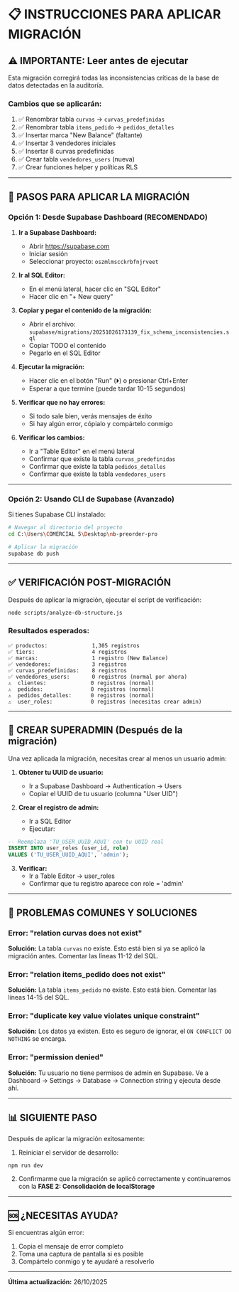 # 📋 INSTRUCCIONES PARA APLICAR MIGRACIÓN

## ⚠️ IMPORTANTE: Leer antes de ejecutar

Esta migración corregirá todas las inconsistencias críticas de la base de datos detectadas en la auditoría.

### Cambios que se aplicarán:
1. ✅ Renombrar tabla `curvas` → `curvas_predefinidas`
2. ✅ Renombrar tabla `items_pedido` → `pedidos_detalles`
3. ✅ Insertar marca "New Balance" (faltante)
4. ✅ Insertar 3 vendedores iniciales
5. ✅ Insertar 8 curvas predefinidas
6. ✅ Crear tabla `vendedores_users` (nueva)
7. ✅ Crear funciones helper y políticas RLS

---

## 🚀 PASOS PARA APLICAR LA MIGRACIÓN

### Opción 1: Desde Supabase Dashboard (RECOMENDADO)

1. **Ir a Supabase Dashboard:**
   - Abrir https://supabase.com
   - Iniciar sesión
   - Seleccionar proyecto: `oszmlmscckrbfnjrveet`

2. **Ir al SQL Editor:**
   - En el menú lateral, hacer clic en "SQL Editor"
   - Hacer clic en "+ New query"

3. **Copiar y pegar el contenido de la migración:**
   - Abrir el archivo: `supabase/migrations/20251026173139_fix_schema_inconsistencies.sql`
   - Copiar TODO el contenido
   - Pegarlo en el SQL Editor

4. **Ejecutar la migración:**
   - Hacer clic en el botón "Run" (⏵) o presionar Ctrl+Enter
   - Esperar a que termine (puede tardar 10-15 segundos)

5. **Verificar que no hay errores:**
   - Si todo sale bien, verás mensajes de éxito
   - Si hay algún error, cópialo y compártelo conmigo

6. **Verificar los cambios:**
   - Ir a "Table Editor" en el menú lateral
   - Confirmar que existe la tabla `curvas_predefinidas`
   - Confirmar que existe la tabla `pedidos_detalles`
   - Confirmar que existe la tabla `vendedores_users`

---

### Opción 2: Usando CLI de Supabase (Avanzado)

Si tienes Supabase CLI instalado:

```bash
# Navegar al directorio del proyecto
cd C:\Users\COMERCIAL 5\Desktop\nb-preorder-pro

# Aplicar la migración
supabase db push
```

---

## ✅ VERIFICACIÓN POST-MIGRACIÓN

Después de aplicar la migración, ejecutar el script de verificación:

```bash
node scripts/analyze-db-structure.js
```

### Resultados esperados:

```
✅ productos:              1,305 registros
✅ tiers:                  4 registros
✅ marcas:                 1 registro (New Balance)
✅ vendedores:             3 registros
✅ curvas_predefinidas:    8 registros
✅ vendedores_users:       0 registros (normal por ahora)
⚠️  clientes:              0 registros (normal)
⚠️  pedidos:               0 registros (normal)
⚠️  pedidos_detalles:      0 registros (normal)
⚠️  user_roles:            0 registros (necesitas crear admin)
```

---

## 🔐 CREAR SUPERADMIN (Después de la migración)

Una vez aplicada la migración, necesitas crear al menos un usuario admin:

1. **Obtener tu UUID de usuario:**
   - Ir a Supabase Dashboard → Authentication → Users
   - Copiar el UUID de tu usuario (columna "User UID")

2. **Crear el registro de admin:**
   - Ir a SQL Editor
   - Ejecutar:

```sql
-- Reemplaza 'TU_USER_UUID_AQUI' con tu UUID real
INSERT INTO user_roles (user_id, role)
VALUES ('TU_USER_UUID_AQUI', 'admin');
```

3. **Verificar:**
   - Ir a Table Editor → user_roles
   - Confirmar que tu registro aparece con role = 'admin'

---

## 🐛 PROBLEMAS COMUNES Y SOLUCIONES

### Error: "relation curvas does not exist"
**Solución:** La tabla `curvas` no existe. Esto está bien si ya se aplicó la migración antes. Comentar las líneas 11-12 del SQL.

### Error: "relation items_pedido does not exist"
**Solución:** La tabla `items_pedido` no existe. Esto está bien. Comentar las líneas 14-15 del SQL.

### Error: "duplicate key value violates unique constraint"
**Solución:** Los datos ya existen. Esto es seguro de ignorar, el `ON CONFLICT DO NOTHING` se encarga.

### Error: "permission denied"
**Solución:** Tu usuario no tiene permisos de admin en Supabase. Ve a Dashboard → Settings → Database → Connection string y ejecuta desde ahí.

---

## 📊 SIGUIENTE PASO

Después de aplicar la migración exitosamente:

1. Reiniciar el servidor de desarrollo:
```bash
npm run dev
```

2. Confirmarme que la migración se aplicó correctamente y continuaremos con la **FASE 2: Consolidación de localStorage**

---

## 🆘 ¿NECESITAS AYUDA?

Si encuentras algún error:
1. Copia el mensaje de error completo
2. Toma una captura de pantalla si es posible
3. Compártelo conmigo y te ayudaré a resolverlo

---

**Última actualización:** 26/10/2025
